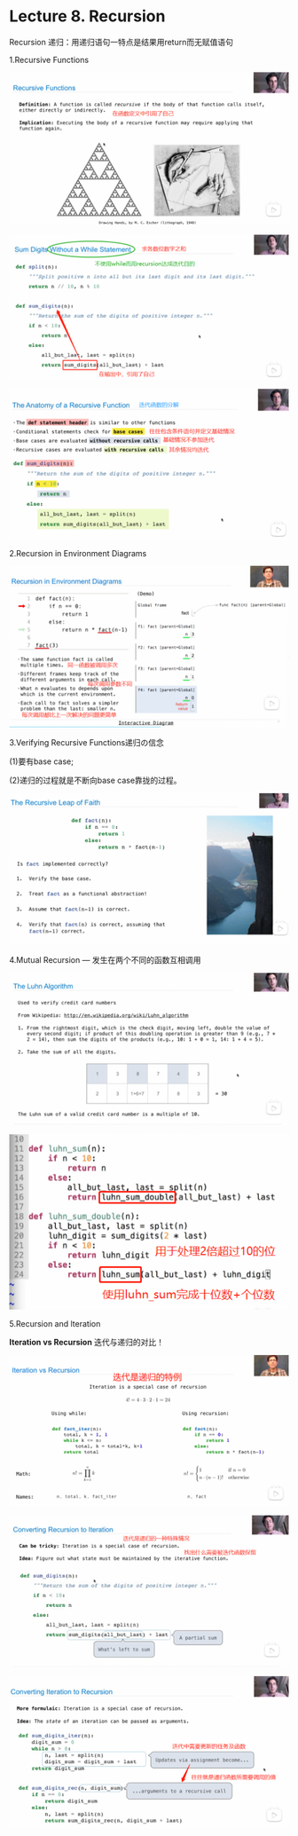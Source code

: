 # Lecture 8. Recursion

Recursion 递归：用递归语句一特点是结果用return而无赋值语句

1.Recursive Functions

![](image/1676792604542_bKi0v7XetE.png)

![](image/1676792949674_TeA8pZGSoW.png)

![](image/1676793145275_tZTwrlGgZ4.png)

2.Recursion in Environment Diagrams

![](image/1676793851079_z9SR29qKay.png)

3.Verifying Recursive Functions递归の信念

(1)要有base case;

(2)递归的过程就是不断向base case靠拢的过程。

![](image/1676794253370_vXs66R4VXN.png)

4.Mutual Recursion — 发生在两个不同的函数互相调用

![](image/1676794384421_8LF279vYVM.png)

![](image/1676794736791_LFVNxnXKNq.png)

5.Recursion and lteration

**Iteration vs Recursion** 迭代与递归的对比！

![](image/1676794080076_rHpTrZMk7m.png)

![](image/image_B1e4TFw3-v.png)

![](image/1676796479701_dpGenwlZMp.png)
